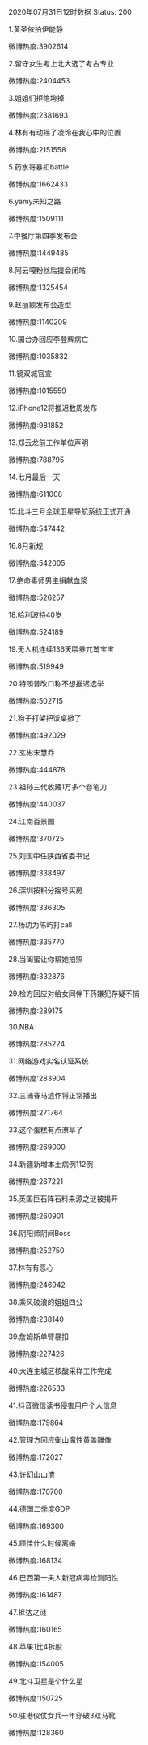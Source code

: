 2020年07月31日12时数据
Status: 200

1.黄圣依拍伊能静

微博热度:3902614

2.留守女生考上北大选了考古专业

微博热度:2404453

3.姐姐们拒绝垮掉

微博热度:2381693

4.林有有动摇了凌玲在我心中的位置

微博热度:2151558

5.药水哥暴扣battle

微博热度:1662433

6.yamy未知之路

微博热度:1509111

7.中餐厅第四季发布会

微博热度:1449485

8.阿云嘎粉丝后援会闭站

微博热度:1325454

9.赵丽颖发布会造型

微博热度:1140209

10.国台办回应李登辉病亡

微博热度:1035832

11.镜双城官宣

微博热度:1015559

12.iPhone12将推迟数周发布

微博热度:981852

13.郑云龙前工作单位声明

微博热度:788795

14.七月最后一天

微博热度:611008

15.北斗三号全球卫星导航系统正式开通

微博热度:547442

16.8月新规

微博热度:542005

17.绝命毒师男主捐献血浆

微博热度:526257

18.哈利波特40岁

微博热度:524189

19.无人机连续136天喂养兀鹫宝宝

微博热度:519949

20.特朗普改口称不想推迟选举

微博热度:502715

21.狗子打架把饭桌掀了

微博热度:492029

22.玄彬宋慧乔

微博热度:444878

23.祖孙三代收藏1万多个卷笔刀

微博热度:440037

24.江南百景图

微博热度:370725

25.刘国中任陕西省委书记

微博热度:338497

26.深圳按积分摇号买房

微博热度:336305

27.杨玏为陈屿打call

微博热度:335770

28.当闺蜜让你帮她拍照

微博热度:332876

29.检方回应对给女同伴下药嫌犯存疑不捕

微博热度:289175

30.NBA

微博热度:285224

31.网络游戏实名认证系统

微博热度:283904

32.三浦春马遗作将正常播出

微博热度:271764

33.这个蛋糕有点潦草了

微博热度:269000

34.新疆新增本土病例112例

微博热度:267221

35.英国巨石阵石料来源之谜被揭开

微博热度:260901

36.阴阳师阴间Boss

微博热度:252750

37.林有有恶心

微博热度:246942

38.乘风破浪的姐姐四公

微博热度:238140

39.詹姆斯单臂暴扣

微博热度:227426

40.大连主城区核酸采样工作完成

微博热度:226533

41.抖音微信读书侵害用户个人信息

微博热度:179864

42.管理方回应衡山魔性黄盖雕像

微博热度:172027

43.许幻山山渣

微博热度:170700

44.德国二季度GDP

微博热度:169300

45.顾佳什么时候离婚

微博热度:168134

46.巴西第一夫人新冠病毒检测阳性

微博热度:161487

47.抵达之谜

微博热度:160165

48.苹果1比4拆股

微博热度:154005

49.北斗卫星是个什么星

微博热度:150725

50.驻港仪仗女兵一年穿破3双马靴

微博热度:128360

